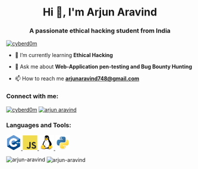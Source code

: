 <h1 align="center">Hi 👋, I'm Arjun Aravind</h1>
<h3 align="center">A passionate ethical hacking student from India</h3>

<p align="left"> <a href="https://twitter.com/cyberd0m" target="blank"><img src="https://img.shields.io/twitter/follow/cyberd0m?logo=twitter&style=for-the-badge" alt="cyberd0m" /></a> </p>

- 🌱 I’m currently learning **Ethical Hacking**

- 💬 Ask me about **Web-Application pen-testing and Bug Bounty Hunting**

- 📫 How to reach me **arjunaravind748@gmail.com**

<h3 align="left">Connect with me:</h3>
<p align="left">
<a href="https://twitter.com/cyberd0m" target="blank"><img align="center" src="https://raw.githubusercontent.com/rahuldkjain/github-profile-readme-generator/master/src/images/icons/Social/twitter.svg" alt="cyberd0m" height="30" width="40" /></a>
<a href="https://linkedin.com/in/arjun aravind" target="blank"><img align="center" src="https://raw.githubusercontent.com/rahuldkjain/github-profile-readme-generator/master/src/images/icons/Social/linked-in-alt.svg" alt="arjun aravind" height="30" width="40" /></a>
</p>

<h3 align="left">Languages and Tools:</h3>
<p align="left"> <a href="https://www.w3schools.com/cpp/" target="_blank" rel="noreferrer"> <img src="https://raw.githubusercontent.com/devicons/devicon/master/icons/cplusplus/cplusplus-original.svg" alt="cplusplus" width="40" height="40"/> </a> <a href="https://developer.mozilla.org/en-US/docs/Web/JavaScript" target="_blank" rel="noreferrer"> <img src="https://raw.githubusercontent.com/devicons/devicon/master/icons/javascript/javascript-original.svg" alt="javascript" width="40" height="40"/> </a> <a href="https://www.linux.org/" target="_blank" rel="noreferrer"> <img src="https://raw.githubusercontent.com/devicons/devicon/master/icons/linux/linux-original.svg" alt="linux" width="40" height="40"/> </a> <a href="https://www.python.org" target="_blank" rel="noreferrer"> <img src="https://raw.githubusercontent.com/devicons/devicon/master/icons/python/python-original.svg" alt="python" width="40" height="40"/> </a> </p>

<p><img align="left" src="https://github-readme-stats.vercel.app/api/top-langs?username=arjun-aravind&show_icons=true&locale=en&layout=compact" alt="arjun-aravind" /></p>

<p>&nbsp;<img align="center" src="https://github-readme-stats.vercel.app/api?username=arjun-aravind&show_icons=true&locale=en" alt="arjun-aravind" /></p>
